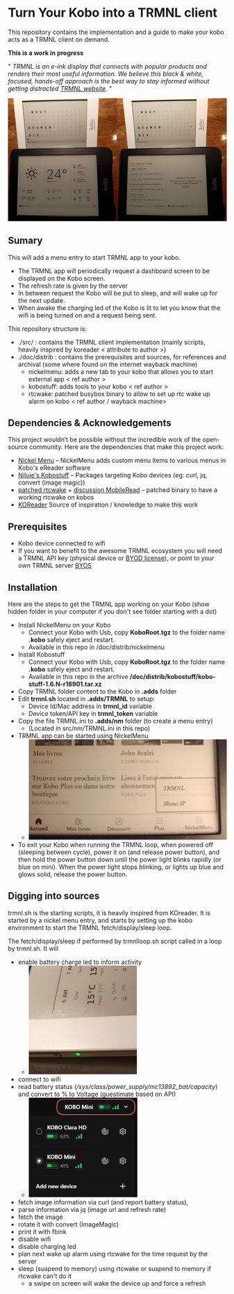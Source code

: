 # Turn Your Kobo into a TRMNL client
This repository contains the implementation and a guide to make your kobo acts as a TRMNL client on demand.

**This is a work in progress**

" *TRMNL is an e-ink display that connects with popular products and renders their most useful information. We believe this black & white, focused, hands-off approach is the best way to stay informed without getting distracted [TRMNL website](https://usetrmnl.com/).* "

![Capture](./doc/img/capture.jpg)

## Sumary
This will add a menu entry to start TRMNL app to your kobo. 
- The TRMNL app will periodically request a dashboard screen to be displayed on the Kobo screen.
- The refresh rate is given by the server
- In between request the Kobo will be put to sleep, and will wake up for the next update.
- When awake the charging led of the Kobo is lit to let you know that the wifi is being turned on and a request being sent.

This repository structure is:
- ./src/ : contains the TRMNL client implementation (mainly scripts, heavily inspired by koreader < attribute to author >)
- ./doc/distrib : contains the prerequisites and sources, for references and archival (some where found on the internet wayback machine) 
  - nickelmenu: adds a new tab to your kobo that allows you to start external app < ref author >
  - kobostuff: adds tools to your kobo < ref author >
  - rtcwake: patched busybox binary to allow to set up rtc wake up alarm on kobo < ref author / wayback machine>

## Dependencies & Acknowledgements

This project wouldn’t be possible without the incredible work of the open-source community. Here are the dependencies that make this project work:

- [Nickel Menu](https://pgaskin.net/NickelMenu/) – NickelMenu adds custom menu items to various menus in Kobo's eReader software
- [Niluje's Kobostuff](https://www.mobileread.com/forums/showthread.php?t=225030&highlight=kobostuff) – Packages targeting Kobo devices (eg: curl, jq, convert (image magic))
- [patched rtcwake](https://web.archive.org/web/20160401013708/http://www.scherello.de/rtcwake_kobo.zip) + [discussion MobileRead](https://www.mobileread.com/forums/showthread.php?t=212145&page=5) – patched binary to have a working rtcwake on kobos
- [KOReader](https://github.com/koreader/koreader) Source of inspiration / knowledge to make this work

## Prerequisites

- Kobo device connected to wifi
- If you want to benefit to the awesome TRMNL ecosystem you will need a TRMNL API key (physical device or [BYOD license](https://shop.usetrmnl.com/products/byod)), or point to your own TRMNL server [BYOS](https://docs.usetrmnl.com/go/diy/byos)

## Installation
Here are the steps to get the TRMNL app working on your Kobo (show hidden folder in your computer if you don't see folder starting with a dot)
- Install NickelMenu on your Kobo 
  - Connect your Kobo with Usb, copy **KoboRoot.tgz** to the folder name **.kobo** safely eject and restart.
  - Available in this repo in /doc/distrib/nickelmenu
- Install Kobostuff
  - Connect your Kobo with Usb, copy **KoboRoot.tgz** to the folder name **.kobo** safely eject and restart.
  - Available in this repo in the archive **/doc/distrib/kobostuff/kobo-stuff-1.6.N-r18901.tar.xz**
- Copy TRMNL folder content to the Kobo in **.adds** folder
- Edit **trmnl.sh** located in **.adds/TRMNL** to setup:
  - Device Id/Mac address in **trmnl_id** variable
  - Device token/API key in **trmnl_token** variable
- Copy the file TRMNL.ini to **.adds/nm** folder (to create a menu entry) 
  - (Located in src/nm/TRMNL.ini in this repo)
- TRMNL app can be started using NickelMenu
   - ![Menu](./doc/img/menu.png) 
- To exit your Kobo when running the TRMNL loop, when powered off (sleeping between cycle), power it on (and release power button), and then hold the power button down until the power light blinks rapidly (or blue on mini). When the power light stops blinking, or lights up blue and glows solid, release the power button.
## Digging into sources

trmnl.sh is the starting scripts, it is heavily inspired from KOreader.
It is started by a nickel menu entry, and starts by setting up the kobo environment to start the TRMNL fetch/display/sleep loop.

The fetch/display/sleep if performed by trmnlloop.sh script called in a loop by trmnl.sh. It will 
- enable battery charge led to inform activity
  - ![led activity](./doc/img/ledsupport.png)
- connect to wifi
- read battery status (*/sys/class/power_supply/mc13892_bat/capacity*) and convert to % to Voltage (guestimate based on API)
  - ![Battery support](./doc/img/batterysupport.png)
- fetch image information via curl (and report battery status), 
- parse information via jq (image url and refresh rate)
- fetch the image
- rotate it with convert (ImageMagic)
- print it with fbink
- disable wifi
- disable charging led
- plan next wake up alarm using rtcwake for the time request by the server
- sleep (suspend to memory) using rtcwake or suspend to memory if rtcwake can't do it
  - a swipe on screen will wake the device up and force a refresh 


